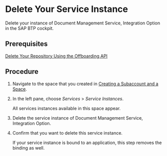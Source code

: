 <!-- loiofd26f7f4887d4c9ca979ecba51f9393e -->

# Delete Your Service Instance

Delete your instance of Document Management Service, Integration Option in the SAP BTP cockpit.



<a name="loiofd26f7f4887d4c9ca979ecba51f9393e__prereq_xyy_lzd_hlb"/>

## Prerequisites

[Delete Your Repository Using the Offboarding API](delete-your-repository-using-the-offboarding-api-37c6a6e.md)



## Procedure

1.  Navigate to the space that you created in [Creating a Subaccount and a Space](../integration-option-guide/creating-a-subaccount-and-a-space-d0683c7.md).

2.  In the left pane, choose *Services* \> *Service Instances*.

    All services instances available in this space appear.

3.  Delete the service instance of Document Management Service, Integration Option.

4.  Confirm that you want to delete this service instance.

    If your service instance is bound to an application, this step removes the binding as well.


